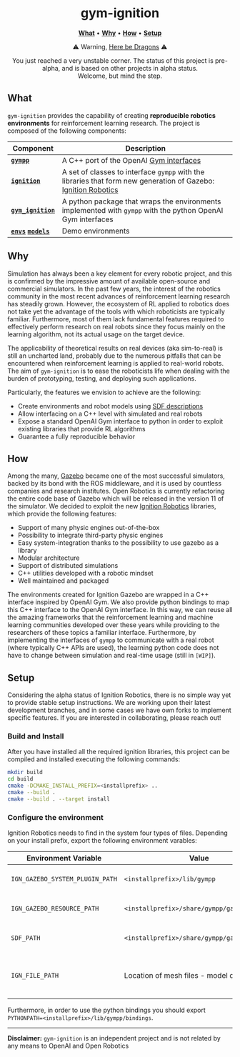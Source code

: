 <p align="center">
<h1 align="center">gym-ignition</h1>
</p>

<p align="center">
<b><a href="https://github.com/robotology/gym-ignition#what">What</a></b>
•
<b><a href="https://github.com/robotology/gym-ignition#why">Why</a></b>
•
<b><a href="https://github.com/robotology/gym-ignition#how">How</a></b>
•
<b><a href="https://github.com/robotology/gym-ignition#setup">Setup</a></b>
</p>

<p align="center">⚠️ Warning, <a href="https://en.wikipedia.org/wiki/Here_be_dragons">Here be Dragons</a> ⚠️</p>
<p align="center">You just reached a very unstable corner. The status of this project is pre-alpha, and is based on other projects in alpha status.<br/>Welcome, but mind the step. </p>

## What

`gym-ignition` provides the capability of creating **reproducible robotics environments** for reinforcement learning research. The project is composed of the following components:

| Component                                   | Description                                                  |
| ------------------------------------------- | ------------------------------------------------------------ |
| [**`gympp`**](gympp/)                       | A C++ port of the OpenAI [Gym interfaces](https://github.com/openai/gym/tree/master/gym) |
| [**`ignition`**](ignition/)                 | A set of classes to interface `gympp` with the libraries that form new generation of Gazebo: [Ignition Robotics](http://ignitionrobotics.org) |
| [**`gym_ignition`**](gym_ignition/)         | A python package that wraps the environments implemented with `gympp` with the python OpenAI Gym interfaces |
| [**`envs`**](envs/) [**`models`**](models/) | Demo environments                                            |

## Why

Simulation has always been a key element for every robotic project, and this is confirmed by the impressive amount of available open-source and commercial simulators.
In the past few years, the interest of the robotics community in the most recent advances of reinforcement learning research has steadily grown.
However, the ecosystem of RL applied to robotics does not take yet the advantage of the tools with which roboticists are typically familiar.
Furthermore, most of them lack fundamental features required to effectively perform research on real robots since they focus mainly on the learning algorithm, not its actual usage on the target device.

The applicability of theoretical results on real devices (aka sim-to-real) is still an uncharted land, probably due to the numerous pitfalls that can be encountered when reinforcement learning is applied to real-world robots.
The aim of `gym-ignition` is to ease the roboticists life when dealing with the burden of prototyping, testing, and deploying such applications.

Particularly, the features we envision to achieve are the following:

- Create environments and robot models using [SDF descriptions](http://sdformat.org)
- Allow interfacing on a C++ level with simulated and real robots
- Expose a standard OpenAI Gym interface to python in order to exploit existing libraries that provide RL algorithms
- Guarantee a fully reproducible behavior

## How

Among the many, [Gazebo](http://gazebosim.org) became one of the most successful simulators, backed by its bond with the ROS middleware, and it is used by countless companies and research institutes.
Open Robotics is currently refactoring the entire code base of Gazebo which will be released in the version 11 of the simulator.
We decided to exploit the new [Ignition Robotics](http://ignitionrobotics.org) libraries, which provide the following features:

- Support of many physic engines out-of-the-box
- Possibility to integrate third-party physic engines
- Easy system-integration thanks to the possibility to use gazebo as a library
- Modular architecture
- Support of distributed simulations
- C++ utilities developed with a robotic mindset
- Well maintained and packaged

The environments created for Ignition Gazebo are wrapped in a C++ interface inspired by OpenAI Gym.
We also provide python bindings to map this C++ interface to the OpenAI Gym interface.
In this way, we can reuse all the amazing frameworks that the reinforcement learning and machine learning communities developed over these years while providing to the researchers of these topics a familiar interface.
Furthermore, by implementing the interfaces of `gympp` to communicate with a real robot (where typically C++ APIs are used), the learning python code does not have to change between simulation and real-time usage (still in `[WIP]`).

## Setup

Considering the alpha status of Ignition Robotics, there is no simple way yet to provide stable setup instructions.
We are working upon their latest development branches, and in some cases we have own forks to implement specific features.
If you are interested in collaborating, please reach out!

### Build and Install

After you have installed all the required ignition libraries, this project can be compiled and installed executing the following commands:

```sh
mkdir build
cd build
cmake -DCMAKE_INSTALL_PREFIX=<installprefix> ..
cmake --build .
cmake --build . --target install
```

### Configure the environment

Ignition Robotics needs to find in the system four types of files. Depending on your install prefix, export the following environment varables:

| Environment Variable            | Value                                           | Description                                |
| ------------------------------- | ----------------------------------------------- | ------------------------------------------ |
| `IGN_GAZEBO_SYSTEM_PLUGIN_PATH` | `<installprefix>/lib/gympp`                     | Folder containing plugins                  |
| `IGN_GAZEBO_RESOURCE_PATH`      | `<installprefix>/share/gympp/gazebo/worlds`     | Folder containing `.world` files           |
| `SDF_PATH`                      | `<installprefix>/share/gympp/gazebo/models`     | Folders containing `sdf` models            |
| `IGN_FILE_PATH`                 | Location of mesh files - model dependent        | Folders searched to resolve `file://` URIs |

Furthermore, in order to use the python bindings you should export `PYTHONPATH=<installprefix>/lib/gympp/bindings`.

---

**Disclaimer:** `gym-ignition` is an independent project and is not related by any means to OpenAI and Open Robotics
